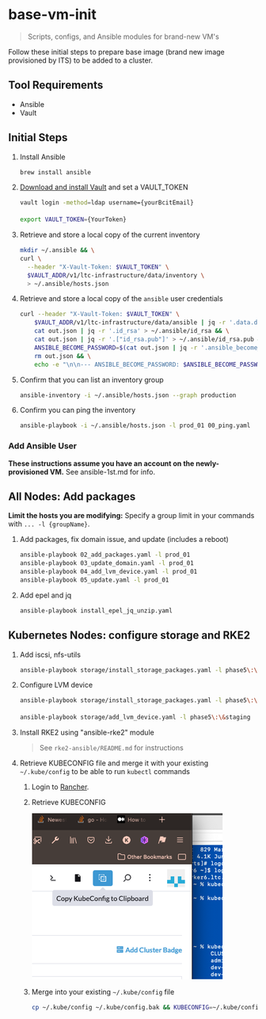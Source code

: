 # base-vm-init

> Scripts, configs, and Ansible modules for brand-new VM's

Follow these initial steps to prepare base image (brand new image provisioned by ITS) to be added to a cluster.

## Tool Requirements

* Ansible
* Vault

## Initial Steps

1. Install Ansible

    ```bash
    brew install ansible
    ```

1. [Download and install Vault](https://www.vaultproject.io/downloads) and set a VAULT_TOKEN

    ```bash
    vault login -method=ldap username={yourBcitEmail}

    export VAULT_TOKEN={YourToken}
    ```

1. Retrieve and store a local copy of the current inventory

    ```bash
    mkdir ~/.ansible && \
    curl \
      --header "X-Vault-Token: $VAULT_TOKEN" \
      $VAULT_ADDR/v1/ltc-infrastructure/data/inventory \
      > ~/.ansible/hosts.json
    ```

1. Retrieve and store a local copy of the `ansible` user credentials

    ```bash
    curl --header "X-Vault-Token: $VAULT_TOKEN" \
        $VAULT_ADDR/v1/ltc-infrastructure/data/ansible | jq -r '.data.data' > out.json && \
        cat out.json | jq -r '.id_rsa' > ~/.ansible/id_rsa && \
        cat out.json | jq -r '.["id_rsa.pub"]' > ~/.ansible/id_rsa.pub && \
        ANSIBLE_BECOME_PASSWORD=$(cat out.json | jq -r '.ansible_become_password') && \
        rm out.json && \
        echo -e "\n\n--- ANSIBLE_BECOME_PASSWORD: $ANSIBLE_BECOME_PASSWORD\n\n"
    ```

1. Confirm that you can list an inventory group

    ```bash
    ansible-inventory -i ~/.ansible/hosts.json --graph production
    ```

1. Confirm you can ping the inventory

    ```bash
    ansible-playbook -i ~/.ansible/hosts.json -l prod_01 00_ping.yaml
    ```

### Add Ansible User

**These instructions assume you have an account on the newly-provisioned VM.** See ansible-1st.md for info.

## All Nodes: Add packages

**Limit the hosts you are modifying:** Specify a group limit in your commands with `... -l {groupName}`.

1. Add packages, fix domain issue, and update (includes a reboot)

    ```bash
    ansible-playbook 02_add_packages.yaml -l prod_01
    ansible-playbook 03_update_domain.yaml -l prod_01
    ansible-playbook 04_add_lvm_device.yaml -l prod_01
    ansible-playbook 05_update.yaml -l prod_01
    ```

1. Add epel and jq

    ```bash
    ansible-playbook install_epel_jq_unzip.yaml
    ```

## Kubernetes Nodes: configure storage and RKE2

1. Add iscsi, nfs-utils

    ```bash
    ansible-playbook storage/install_storage_packages.yaml -l phase5\:\&staging
    ```

1. Configure LVM device

    ```bash
    ansible-playbook storage/install_storage_packages.yaml -l phase5\:\&staging

    ansible-playbook storage/add_lvm_device.yaml -l phase5\:\&staging
    ```

1. Install RKE2 using "ansible-rke2" module

    > See `rke2-ansible/README.md` for instructions

1. Retrieve KUBECONFIG file and merge it with your existing `~/.kube/config` to be able to run `kubectl` commands

    1. Login to [Rancher](https://rancher2.ltc.bcit.ca).
    1. Retrieve KUBECONFIG

        ![copy kubeconfig](./kubeconfig.png)

    1. Merge into your existing `~/.kube/config` file

        ```bash
        cp ~/.kube/config ~/.kube/config.bak && KUBECONFIG=~/.kube/config:/path/to/new/config kubectl config view --flatten > /tmp/config && mv /tmp/config ~/.kube/config
        ```
